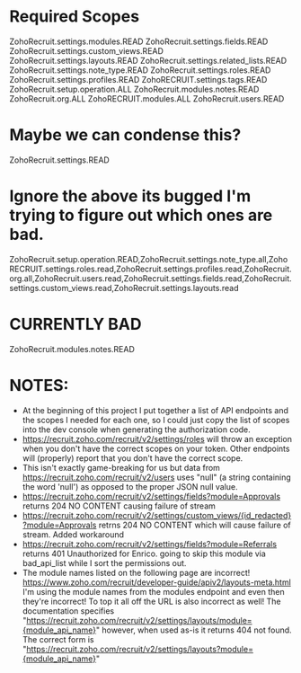 # Required Scopes
ZohoRecruit.settings.modules.READ
ZohoRecruit.settings.fields.READ
ZohoRecruit.settings.custom_views.READ
ZohoRecruit.settings.layouts.READ
ZohoRecruit.settings.related_lists.READ
ZohoRecruit.settings.note_type.READ
ZohoRecruit.settings.roles.READ
ZohoRecruit.settings.profiles.READ
ZohoRECRUIT.settings.tags.READ
ZohoRecruit.setup.operation.ALL
ZohoRecruit.modules.notes.READ
ZohoRecruit.org.ALL
ZohoRECRUIT.modules.ALL
ZohoRecruit.users.READ

# Maybe we can condense this?
ZohoRecruit.settings.READ

# Ignore the above its bugged I'm trying to figure out which ones are bad.
ZohoRecruit.setup.operation.READ,ZohoRecruit.settings.note_type.all,ZohoRECRUIT.settings.roles.read,ZohoRecruit.settings.profiles.read,ZohoRecruit.org.all,ZohoRecruit.users.read,ZohoRecruit.settings.fields.read,ZohoRecruit.settings.custom_views.read,ZohoRecruit.settings.layouts.read


# CURRENTLY BAD
ZohoRecruit.modules.notes.READ

# NOTES:
* At the beginning of this project I put together a list of API endpoints and the scopes I needed for each one, so I could just copy the list of scopes  into the dev console when generating the authorization code.
* https://recruit.zoho.com/recruit/v2/settings/roles will throw an exception when you don't have the correct scopes on your token. Other endpoints will (properly) report that you don't have the correct scope.
* This isn't exactly game-breaking for us but data from https://recruit.zoho.com/recruit/v2/users uses "null" (a string containing the word 'null') as opposed to the proper JSON null value.
* https://recruit.zoho.com/recruit/v2/settings/fields?module=Approvals returns 204 NO CONTENT causing failure of stream
* https://recruit.zoho.com/recruit/v2/settings/custom_views/{id_redacted}?module=Approvals retrns 204 NO CONTENT which will cause failure of stream. Added workaround
* https://recruit.zoho.com/recruit/v2/settings/fields?module=Referrals returns 401 Unauthorized for Enrico. going to skip this module via bad_api_list while I sort the permissions out.
* The module names listed on the following page are incorrect! https://www.zoho.com/recruit/developer-guide/apiv2/layouts-meta.html I'm using the module names from the modules endpoint and even then they're incorrect! To top it all off the URL is also incorrect as well! The documentation specifies "https://recruit.zoho.com/recruit/v2/settings/layouts/module={module_api_name}" however, when used as-is it returns 404 not found. The correct form is "https://recruit.zoho.com/recruit/v2/settings/layouts?module={module_api_name}" 
